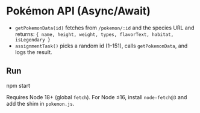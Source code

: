 # Pokémon API (Async/Await)

- `getPokemonData(id)` fetches from `/pokemon/:id` and the species URL and returns:
  `{ name, height, weight, types, flavorText, habitat, isLegendary }`
- `assignmentTask()` picks a random id (1–151), calls `getPokemonData`, and logs the result.

## Run
npm start

Requires Node 18+ (global `fetch`). For Node ≤16, install `node-fetch@3` and add the shim in `pokemon.js`.
